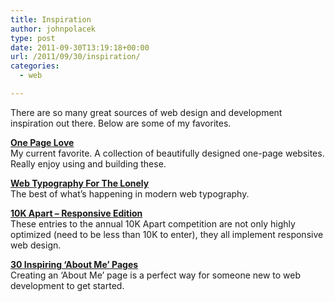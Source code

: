 ```yaml
---
title: Inspiration
author: johnpolacek
type: post
date: 2011-09-30T13:19:18+00:00
url: /2011/09/30/inspiration/
categories:
  - web

---
```


There are so many great sources of web design and development inspiration out there. Below are some of my favorites.

<a href="http://onepagelove.com" target="_blank" rel="noopener noreferrer"><strong>One Page Love</strong></a>  
My current favorite. A collection of beautifully designed one-page websites. Really enjoy using and building these.

<a href="http://webtypographyforthelonely.com" target="_blank" rel="noopener noreferrer"><strong>Web Typography For The Lonely</strong></a>  
The best of what&rsquo;s happening in modern web typography.

<a href="https://aneventapart.com/news/post/the-10k-apart-responsive-edition" target="_blank" rel="noopener noreferrer"><strong>10K Apart &#8211; Responsive Edition</strong></a>  
These entries to the annual 10K Apart competition are not only highly optimized (need to be less than 10K to enter), they all implement responsive web design.

<a href="http://sixrevisions.com/design-showcase-inspiration/30-inspiring-about-me-pages/" target="_blank" rel="noopener noreferrer"><strong>30 Inspiring &lsquo;About Me&rsquo; Pages</strong></a>  
Creating an &lsquo;About Me&rsquo; page is a perfect way for someone new to web development to get started.